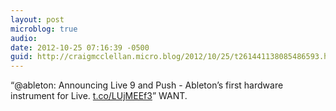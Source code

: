 ```yaml
---
layout: post
microblog: true
audio: 
date: 2012-10-25 07:16:39 -0500
guid: http://craigmcclellan.micro.blog/2012/10/25/t261441138085486593.html
---
```

“@ableton: Announcing Live 9 and Push - Ableton’s first hardware instrument for Live. [t.co/LUjMEEf3](http://t.co/LUjMEEf3)” WANT.

